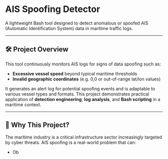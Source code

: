 # AIS Spoofing Detector

A lightweight Bash tool designed to detect anomalous or spoofed AIS (Automatic Identification System) data in maritime traffic logs.

---

## 🛠️ Project Overview

This tool continuously monitors AIS logs for signs of data spoofing such as:

- **Excessive vessel speed** beyond typical maritime thresholds
- **Invalid geographic coordinates** (e.g. 0,0 or out-of-range lat/lon values)

It generates an alert log for potential spoofing events and is adaptable to various vessel types and formats. This project demonstrates practical application of **detection engineering**, **log analysis**, and **Bash scripting** in a maritime context.

---

## 🚢 Why This Project?

The maritime industry is a critical infrastructure sector increasingly targeted by cyber threats. AIS spoofing is a real-world problem that can:

- Ob

